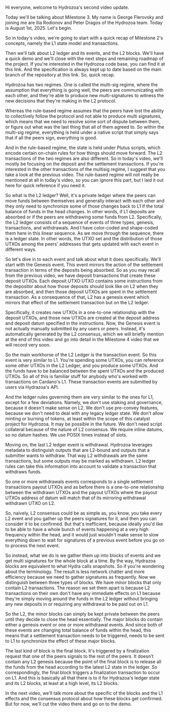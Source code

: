 Hi everyone, welcome to Hydrozoa's second video update. 

Today we'll be talking about Milestone 3. 
My name is George Flerovsky and joining me are Ilia Rodionov and Peter Dragos of the Hydrozoa team. 
Today is August 1st, 2025. Let's begin.

So in today's video, we're going to start with a quick recap of Milestone 2's concepts, 
namely the L1 state model and transactions. 

Then we'll talk about L2 ledger and its events, and the L2 blocks. 
We'll have a quick demo and we'll close with the next steps and remaining roadmap of the project. 
If you're interested in the Hydrozoa code base, you can find it at this link. 
And the specification is always kept up to date based on the main branch of the repository at this link. 
So, quick recap. 

Hydrozoa has two regimes. One is called the multi-sig regime, where the assumption that everything is going well, 
the peers are communicating with each other, and they're able to produce new multi-signatures 
to witness the new decisions that they're making in the L2 protocol. 

Whereas the rule-based regime assumes that the peers have lost the ability to collectively follow the protocol 
and not able to produce multi signatures, which means that we need to resolve some sort of dispute between them, 
or figure out what was the last thing that all of them agreed to. So within the multi-sig regime, everything is held 
under a native script that simply says that if all the peers sign, everything is good. 

And in the rule-based regime, the state is held under Plutus scripts, which encode certain on-chain rules 
for how things should move forward. 
The L2 transactions of the two regimes are also different. 
So in today's video, we'll mostly be focusing on the deposit and the settlement transactions. 
If you're interested in the other transactions of the multisig regime, I suggest that you take a look at the previous video. 
The rule-based regime will not really be mentioned at all in today's video, so you can ignore this part, 
but I laid it out here for quick reference if you need it. 

So what is the L2 ledger? Well, it's a private ledger where the peers can move funds between themselves and generally 
interact with each other and they only need to synchronize some of those changes back to L1 if the total balance of funds
in the head changes. In other words, if L1 deposits are absorbed or if the peers are withdrawing some funds from L2. 
Specifically, the L2 ledger consists of a sequence of events of three types, genesis, transactions, and withdrawals. 
And I have color-coded and shape-coded them here in this linear sequence. 
As we move through the sequence, there is a ledger state. 
In other words, the UTXO set and the distribution of those UTXOs among the peers' addresses that gets updated with each event in different ways. 

So let's dive in to each event and talk about what it does specifically. We'll start with the Genesis event. 
This event mirrors the action of the settlement transaction in terms of the deposits being absorbed. 
So as you may recall from the previous video, we have deposit transactions that create these deposit UTXOs. 
Each deposit UTXO UTXO contains some instructions from the depositor about how those deposits should look like on L2 
when they are absorbed, and then those deposit UTXOs are spent in the settlement transaction. 
As a consequence of that, L2 has a genesis event which mirrors that effect of the settlement transaction but on the L2 ledger. 

Specifically, it creates new UTXOs in a one-to-one relationship with the deposit UTXOs, and those new UTXOs 
are created at the deposit address and deposit datum specified in the instructions. 
Now, the Genesis event is not actually manually submitted by any users or peers. 
Instead, it's automatically generated by the L2 consensus, which we will briefly mention at the end of this video 
and go into detail in the Milestone 4 video that we will record very soon. 

So the main workhorse of the L2 Ledger is the transaction event. So this event is very similar to L1. 
You're spending some UTXOs, you can reference some other UTXOs in the L2 Ledger, and you produce some UTXOs. 
And the funds have to be balanced between the spent UTXOs and the produced UTXOs. 
So all of this is familiar stuff for anybody who's worked with transactions on Cardano's L1. 
These transaction events are submitted by users via Hydrazoa's API. 

And the ledger rules governing them are very similar to the ones for L1, except for a few deviations. 
Namely, we don't use staking and governance, because it doesn't make sense on L2. We don't use pre-convey features, 
because we don't need to deal with any legacy ledger state. We don't allow minting or burning of tokens, 
at least within the scope of this catalyst project for Hydrozoa. It may be possible in the future. 
We don't need script collateral because of the nature of L2 consensus. We require inline datums, so no datum hashes. 
We use POSIX times instead of slots. 


Moving on, the last L2 ledger event is withdrawal.
Hydrozoa leverages metadata to distinguish outputs that are L2-bound and outputs that a submitter wants to withdraw.
That way L2 withdrawals are the same transactions, but some outputs may be marked as withdrawn.
L2 ledger rules can take this information into account to validate a transaction that withdraws funds.

So one or more withdrawals events corresponds to a single settlement transactions payout UTXOs and as 
before there is a one-to-one relationship between the withdrawn UTXOs and the payout UTXOs 
where the payout UTXOs address of datum will match that of its mirroring withdrawal withdrawn UTXO on L2. 

So, naively, L2 consensus could be as simple as, you know, you take every L2 event and you gather up the peers 
signatures for it, and then you can consider it to be confirmed. But that's inefficient, because ideally you'd like
to be able to have a whole bunch of events happening at a very high frequency within the head, 
and it would just wouldn't make sense to slow everything down to wait for signatures of a previous event before you 
go on to process the next event. 

So instead, what we do is we gather them up into blocks of events and we get multi signatures for the whole block at a time. 
By the way, Hydrazoa blocks are equivalent to what Hydra calls snapshots. 
So if you're wondering about the terminology. 
The result is less network chatter and more efficiency because we need to gather signatures as frequently. 
Now we distinguish between three types of blocks. We have minor blocks that only contain L2 transactions. 
The reason we set them apart is because L2 transactions on their own don't have any immediate effects on L1 
because they're simply moving around the funds in the L2 ledger without bringing any new deposits in 
or requiring any withdrawal to be paid out on L1. 

So the L2, the minor blocks can simply be kept private between the peers until they decide to close the head essentially. 
The major blocks do contain either a genesis event or one or more withdrawal events. 
And since both of these events are changing total balance of funds within the head, 
this means that a settlement transaction needs to be triggered, 
needs to be sent to L1 to synchronize the effect of these major blocks. 

The last kind of block is the final block. 
It's triggered by a finalization request that one of the peers signals to the rest of the peers. 
It doesn't contain any L2 genesis because the point of the final block is to release all the funds 
from the head according to the latest L2 state in the ledger. 
So correspondingly, the final block triggers a finalization transaction to occur on L1. 
And this is basically all that there is to it for Hydrazoa's ledger state and its L2 blocks, 
at least at a high level, its L2 blocks. 

In the next video, we'll talk more about the specific of the blocks and the L1 effects and the consensus protocol 
about how these blocks get confirmed. But for now, we'll cut the video there and go on to the demo.
